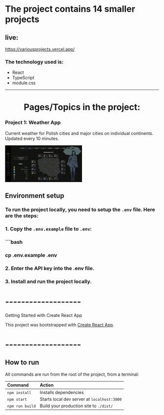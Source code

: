 # The project contains 14 smaller projects

## live:

https://variousprojects.vercel.app/

### The technology used is:

- React
- TypeScript
- module.css

---

<h1 align="center">
Pages/Topics in the project:
</h1>

<h3>Project 1: Weather App</h3>
<p>Current weather for Polish cities and major cities on individual continents. Updated every 10 minutes.</p>

<img src="./src/Components/Home/assets/imgSwiper01.jpg" alt="screen_project" width="50%">

## Environment setup

### To run the project locally, you need to setup the `.env` file. Here are the steps:

### 1. Copy the `.env.example` file to `.env`:

### ```bash

### cp .env.example .env

### 2. Enter the API key into the .env file.

### 3. Install and run the project locally.

# -------------------

Getting Started with Create React App

This project was bootstrapped with [Create React App](https://github.com/facebook/create-react-app).

# -------------------

## How to run

All commands are run from the root of the project, from a terminal:

| Command         | Action                                      |
| :-------------- | :------------------------------------------ |
| `npm install`   | Installs dependencies                       |
| `npm start`     | Starts local dev server at `localhost:3000` |
| `npm run build` | Build your production site to `./dist/`     |
